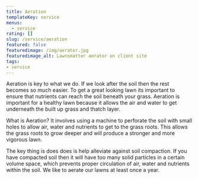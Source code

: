 ```yaml
---
title: Aeration
templateKey: service
menus:
  - service
rating: []
slug: /service/aeration
featured: false
featuredimage: /img/aerator.jpg
featuredimage_alt: Lawnsmatter aerator on client site
tags:
- service
---
```

Aeration is key to what we do.  If we look after the soil then the rest becomes so much easier.  To get a great looking lawn its important to ensure that nutrients can reach the soil beneath your grass.  Aeration is important for a healthy lawn because it allows the air and water to get underneath the built up grass and thatch layer.

What is Aeration? It involves using a machine to perforate the soil with small holes to allow air, water and nutrients to get to the grass roots.  This allows the grass roots to grow deeper and will produce a stronger and more vigorous lawn.  

The key thing is does does is help alleviate against soil compaction.  If you have compacted soil then it will have too many solid particles in a certain volume space, which prevents proper circulation of air, water and nutrients within the soil.   We like to aerate our lawns at least once a year.
